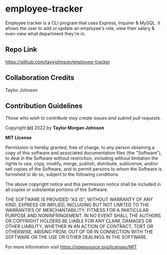# employee-tracker

 Employee tracker is a CLI program that uses Express, Inquirer & MySQL. It allows the user to add or update an employee's role, view their salary & even view what department they're in. 


## Repo Link

https://github.com/tayyjohnson/employee-tracker

## Collaboration Credits

Taylor Johnson


## Contribution Guidelines

*Those who wish to contribute may create issues and submit pull requests.*


Copyright **(c)** 2022 by **Taylor Morgan Johnson**

**MIT License**

Permission is hereby granted, free of charge, to any person obtaining a copy of this software and associated documentation files (the "Software"), to deal in the Software without restriction, including without limitation the rights to use, copy, modify, merge, publish, distribute, sublicense, and/or sell copies of the Software, and to permit persons to whom the Software is furnished to do so, subject to the following conditions:

The above copyright notice and this permission notice shall be included in all copies or substantial portions of the Software.

THE SOFTWARE IS PROVIDED "AS IS", WITHOUT WARRANTY OF ANY KIND, EXPRESS OR IMPLIED, INCLUDING BUT NOT LIMITED TO THE WARRANTIES OF MERCHANTABILITY, FITNESS FOR A PARTICULAR PURPOSE AND NONINFRINGEMENT. IN NO EVENT SHALL THE AUTHORS OR COPYRIGHT HOLDERS BE LIABLE FOR ANY CLAIM, DAMAGES OR OTHER LIABILITY, WHETHER IN AN ACTION OF CONTRACT, TORT OR OTHERWISE, ARISING FROM, OUT OF OR IN CONNECTION WITH THE SOFTWARE OR THE USE OR OTHER DEALINGS IN THE SOFTWARE.

For more information visit https://opensource.org/licenses/MIT
